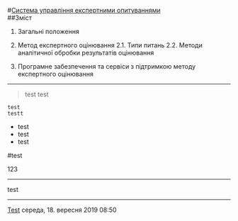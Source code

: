 #[Система управління експертними опитуваннями](https://github.com/MkZb/ODB)  
##Зміст

1. Загальні положення

2. Метод експертного оцінювання
2.1. Типи питань
2.2. Методи аналітичної обробки результатів оцінювання

3. Програмне забезпечення та сервіси з підтримкою методу експертного оцінювання
***





>test
>test

	test
	testt

- test
- test
- test


#test



123


***
test
***

[Test](https://www.google.com/search?client=ubuntu&channel=fs&q=test&ie=utf-8&oe=utf-8) 
середа, 18. вересня 2019 08:50 
